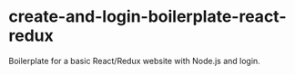 # create-and-login-boilerplate-react-redux
Boilerplate for a basic React/Redux website with Node.js and login.
